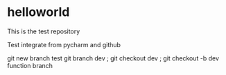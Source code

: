 # helloworld
This is the test repository

Test integrate from pycharm and github

git new branch test git branch dev ; git checkout dev ; git checkout -b dev
function branch

